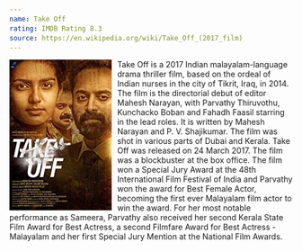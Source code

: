 ```yaml
---
name: Take Off
rating: IMDB Rating 8.3
source: https://en.wikipedia.org/wiki/Take_Off_(2017_film)
---
```

<img class="movieimg" src="/assets/images/take-off.jpg"
     alt="Take-Off"
     style="float: left; margin-right: 10px;" />
Take Off is a 2017 Indian malayalam-language drama thriller film, based on the ordeal of Indian nurses in the city of Tikrit, Iraq, in 2014. The film is the directorial debut of editor Mahesh Narayan, with Parvathy Thiruvothu, Kunchacko Boban and Fahadh Faasil starring in the lead roles. It is written by Mahesh Narayan and P. V. Shajikumar. The film was shot in various parts of Dubai and Kerala. Take Off was released on 24 March 2017. The film was a blockbuster at the box office. The film won a Special Jury Award at the 48th International Film Festival of India and Parvathy won the award for Best Female Actor, becoming the first ever Malayalam film actor to win the award. For her most notable performance as Sameera, Parvathy also received her second Kerala State Film Award for Best Actress, a second Filmfare Award for Best Actress - Malayalam and her first Special Jury Mention at the National Film Awards.